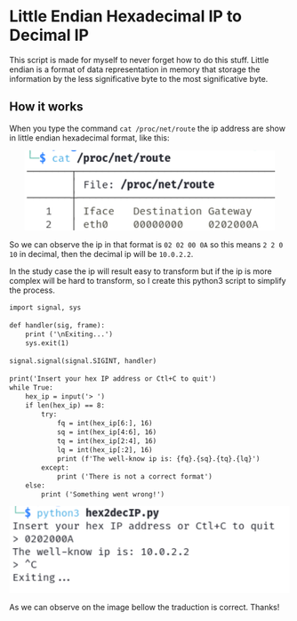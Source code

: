# Little Endian Hexadecimal IP to Decimal IP
This script is made for myself to never forget how to do this stuff. Little endian is a format of data representation in memory that storage the information by the less significative byte to the most significative byte.

## How it works
When you type the command ```cat /proc/net/route``` the ip address are show in little endian hexadecimal format, like this:

<div align="center">
  <img src="./img/command.png" alt="Image 2" />
</div>

So we can observe the ip in that format is ```02 02 00 0A``` so this means ```2 2 0 10``` in decimal, then the decimal ip will be ```10.0.2.2```.

In the study case the ip will result easy to transform but if the ip is more complex will be hard to transform, so I create this python3 script to simplify the process.
```python3
import signal, sys

def handler(sig, frame):
    print ('\nExiting...')
    sys.exit(1)

signal.signal(signal.SIGINT, handler)

print('Insert your hex IP address or Ctl+C to quit')
while True:
    hex_ip = input('> ')
    if len(hex_ip) == 8:
        try:
            fq = int(hex_ip[6:], 16)
            sq = int(hex_ip[4:6], 16)
            tq = int(hex_ip[2:4], 16)
            lq = int(hex_ip[:2], 16)
            print (f'The well-know ip is: {fq}.{sq}.{tq}.{lq}')
        except:
            print ('There is not a correct format')
    else:
        print ('Something went wrong!')
```

<div align="center">
  <img src="./img/transform.png" alt="Image 2" />
</div>

As we can observe on the image bellow the traduction is correct. Thanks!
